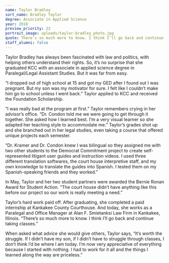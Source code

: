 ```yaml
---
name: Taylor Bradley
sort_name: Bradley Taylor
degree: Associate in Applied Science
year: 2018
preview_priority: 22
portrait_image: uploads/taylor-bradley_photo.jpg
quote: There’s so much more to know. I think I’ll go back and continue taking classes.
staff_alumni: false
---
```


Taylor Bradley has always been fascinated with law and politics, with helping others understand their rights. So, it’s no surprise that she graduated KCC with an associate in applied science degree in Paralegal/Legal Assistant Studies. But it was far from easy.

“I dropped out of high school at 15 and got my GED after I found out I was pregnant. But my son was my motivator for sure. I felt like I couldn’t make him go to school unless I went back.” Taylor applied to KCC and received the Foundation Scholarship.

“I was really bad at the program at first.” Taylor remembers crying in her advisor’s office. “Dr. Condon told me we were going to get through it together. She asked how I learned best. I’m a very visual learner so she adapted her teaching style to accommodate me.” Taylor’s grades shot up and she branched out in her legal studies, even taking a course that offered unique projects each semester.

“Dr. Kramer and Dr. Condon knew I was bilingual so they assigned me with two other students to the Democrat Commitment project to create self-represented litigant user guides and instruction videos. I used three different translation softwares, the court house interpretive staff, and my own knowledge to translate the guides into Spanish. I tested them on my Spanish-speaking friends and they worked.”

In May, Taylor and her two student partners were awarded the Bernie Ronan Award for Student Action. “The court house didn’t have anything like this before our project so our work is really meeting a need.”

Taylor’s hard work paid off. After graduating, she completed a paid internship at Kankakee County Courthouse. And today, she works as a Paralegal and Office Manager at Alan F. Smietanksi Law Firm in Kankakee, Illinois. “There’s so much more to know. I think I’ll go back and continue taking classes.”

When asked what advice she would give others, Taylor says, “It’s worth the struggle. If I didn’t have my son, if I didn’t have to struggle through classes, I don’t think I’d be where I am today. I’m now very appreciative of everything because I started with nothing. I had to work for it all and the things I learned along the way are priceless.”
